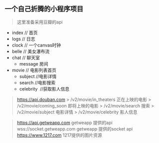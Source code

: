 ## 一个自己折腾的小程序项目
> 这里准备采用豆瓣的api
+ index  // 首页
+ logs  // 日志
+ clock // 一个canvas时钟
+ belle // 美女瀑布流
+ chat  // 聊天室
    + message 房间
+ movie // 电影列表首页
    + subject //电影详情
    + search  //电影搜索
    + celebrity  //获取影人信息

> https://api.douban.com
    > /v2/movie/in_theaters  正在上映的电影
    > /v2/movie/coming_soon  即将上映的电影
    > /v2/movie/search       搜索
    > /v2/movie/subject      电影详情
    > /v2/movie/celebrity      影人信息

> https://api.getweapp.com  getweapp 提供的api
> wss://socket.getweapp.com  getweapp 提供的socket api
> https://www.1217.com      1217提供的图片资源
